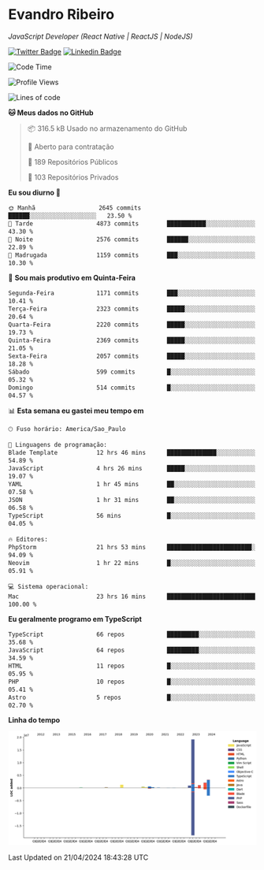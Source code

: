 # Evandro **Ribeiro**

*JavaScript Developer (React Native | ReactJS | NodeJS)*

[![Twitter Badge](https://img.shields.io/badge/-@ribeiroevandro-201B2D?style=flat-square&labelColor=201B2D&logo=twitter&logoColor=white&link=https://twitter.com/ribeiroevandro)](https://twitter.com/ribeiroevandro) 
[![Linkedin Badge](https://img.shields.io/badge/-Evandro%20Ribeiro-201B2D?style=flat-square&logo=Linkedin&logoColor=white&link=https://www.linkedin.com/in/ribeiroevandro)](https://www.linkedin.com/in/ribeiroevandro) 


<!--START_SECTION:waka-->
![Code Time](http://img.shields.io/badge/Code%20Time-3%2C829%20hrs%2022%20mins-blue)

![Profile Views](http://img.shields.io/badge/Visualizac%C3%B5es%20do%20perfil-0-blue)

![Lines of code](https://img.shields.io/badge/Desde%20o%20Hello%20World%20eu%20escrevi-29.8%20million%20linhas%20de%20c%C3%B3digo-blue)

**🐱 Meus dados no GitHub** 

> 📦 316.5 kB Usado no armazenamento do GitHub 
 > 
> 💼 Aberto para contratação
 > 
> 📜 189 Repositórios Públicos 
 > 
> 🔑 103 Repositórios Privados 
 > 
**Eu sou diurno 🐤** 

```text
🌞 Manhã                  2645 commits        ██████░░░░░░░░░░░░░░░░░░░   23.50 % 
🌆 Tarde                  4873 commits        ███████████░░░░░░░░░░░░░░   43.30 % 
🌃 Noite                  2576 commits        ██████░░░░░░░░░░░░░░░░░░░   22.89 % 
🌙 Madrugada              1159 commits        ███░░░░░░░░░░░░░░░░░░░░░░   10.30 % 
```
📅 **Sou mais produtivo em Quinta-Feira** 

```text
Segunda-Feira            1171 commits        ███░░░░░░░░░░░░░░░░░░░░░░   10.41 % 
Terça-Feira              2323 commits        █████░░░░░░░░░░░░░░░░░░░░   20.64 % 
Quarta-Feira             2220 commits        █████░░░░░░░░░░░░░░░░░░░░   19.73 % 
Quinta-Feira             2369 commits        █████░░░░░░░░░░░░░░░░░░░░   21.05 % 
Sexta-Feira              2057 commits        █████░░░░░░░░░░░░░░░░░░░░   18.28 % 
Sábado                   599 commits         █░░░░░░░░░░░░░░░░░░░░░░░░   05.32 % 
Domingo                  514 commits         █░░░░░░░░░░░░░░░░░░░░░░░░   04.57 % 
```


📊 **Esta semana eu gastei meu tempo em** 

```text
🕑︎ Fuso horário: America/Sao_Paulo

💬 Linguagens de programação: 
Blade Template           12 hrs 46 mins      ██████████████░░░░░░░░░░░   54.89 % 
JavaScript               4 hrs 26 mins       █████░░░░░░░░░░░░░░░░░░░░   19.07 % 
YAML                     1 hr 45 mins        ██░░░░░░░░░░░░░░░░░░░░░░░   07.58 % 
JSON                     1 hr 31 mins        ██░░░░░░░░░░░░░░░░░░░░░░░   06.58 % 
TypeScript               56 mins             █░░░░░░░░░░░░░░░░░░░░░░░░   04.05 % 

🔥 Editores: 
PhpStorm                 21 hrs 53 mins      ████████████████████████░   94.09 % 
Neovim                   1 hr 22 mins        █░░░░░░░░░░░░░░░░░░░░░░░░   05.91 % 

💻 Sistema operacional: 
Mac                      23 hrs 16 mins      █████████████████████████   100.00 % 
```

**Eu geralmente programo em TypeScript** 

```text
TypeScript               66 repos            █████████░░░░░░░░░░░░░░░░   35.68 % 
JavaScript               64 repos            █████████░░░░░░░░░░░░░░░░   34.59 % 
HTML                     11 repos            █░░░░░░░░░░░░░░░░░░░░░░░░   05.95 % 
PHP                      10 repos            █░░░░░░░░░░░░░░░░░░░░░░░░   05.41 % 
Astro                    5 repos             █░░░░░░░░░░░░░░░░░░░░░░░░   02.70 % 
```



**Linha do tempo**

![Lines of Code chart](https://raw.githubusercontent.com/ribeiroevandro/ribeiroevandro/main/assets/bar_graph.png)


 Last Updated on 21/04/2024 18:43:28 UTC
<!--END_SECTION:waka-->
